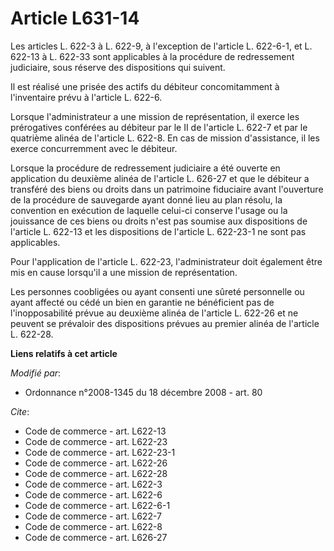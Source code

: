 # Article L631-14

Les articles L. 622-3 à L. 622-9, à l'exception de l'article L. 622-6-1, et L. 622-13 à L. 622-33 sont applicables à la
procédure de redressement judiciaire, sous réserve des dispositions qui suivent. 

Il est réalisé une prisée des actifs du débiteur concomitamment à l'inventaire prévu à l'article L. 622-6. 

Lorsque l'administrateur a une mission de représentation, il exerce les prérogatives conférées au débiteur par le II de
l'article L. 622-7 et par le quatrième alinéa de l'article L. 622-8. En cas de mission d'assistance, il les exerce
concurremment avec le débiteur. 

Lorsque la procédure de redressement judiciaire a été ouverte en application du deuxième alinéa de l'article L. 626-27 et que
le débiteur a transféré des biens ou droits dans un patrimoine fiduciaire avant l'ouverture de la procédure de sauvegarde
ayant donné lieu au plan résolu, la convention en exécution de laquelle celui-ci conserve l'usage ou la jouissance de ces
biens ou droits n'est pas soumise aux dispositions de l'article L. 622-13 et les dispositions de l'article L. 622-23-1 ne
sont pas applicables. 

Pour l'application de l'article L. 622-23, l'administrateur doit également être mis en cause lorsqu'il a une mission de
représentation. 

Les personnes coobligées ou ayant consenti une sûreté personnelle ou ayant affecté ou cédé un bien en garantie ne bénéficient
pas de l'inopposabilité prévue au deuxième alinéa de l'article L. 622-26 et ne peuvent se prévaloir des dispositions prévues
au premier alinéa de l'article L. 622-28.

**Liens relatifs à cet article**

_Modifié par_:

  - Ordonnance n°2008-1345 du 18 décembre 2008 - art. 80

_Cite_:

  - Code de commerce - art. L622-13
  - Code de commerce - art. L622-23
  - Code de commerce - art. L622-23-1
  - Code de commerce - art. L622-26
  - Code de commerce - art. L622-28
  - Code de commerce - art. L622-3
  - Code de commerce - art. L622-6
  - Code de commerce - art. L622-6-1
  - Code de commerce - art. L622-7
  - Code de commerce - art. L622-8
  - Code de commerce - art. L626-27
